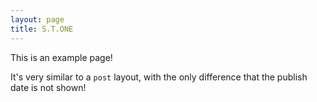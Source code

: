 ```yaml
---
layout: page
title: S.T.ONE
---
```


This is an example page!

It's very similar to a `post` layout, with the only difference that the publish date is not shown!
